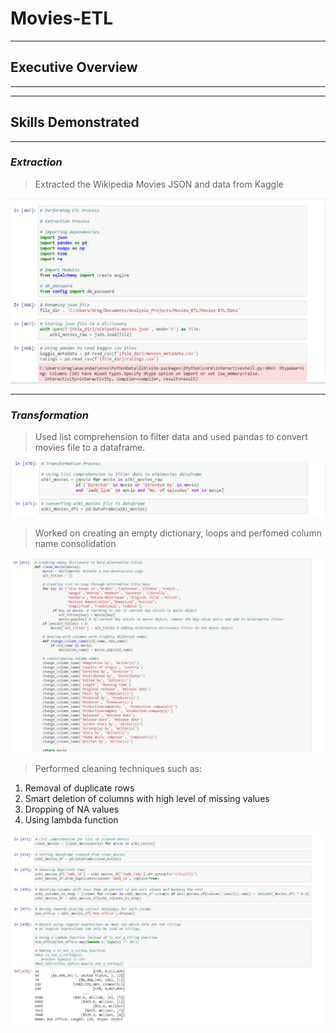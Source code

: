 # Movies-ETL
-----------------------------------------------------------------------------------------------------
## Executive Overview ##
-----------------------------------------------------------------------------------------------------









----------------------------------------------------------------------------------------------------
## Skills Demonstrated ##
----------------------------------------------------------------------------------------------------
### _Extraction_ ### 

> Extracted the Wikipedia Movies JSON and data from Kaggle

![](https://github.com/GR8505/Movies-ETL/blob/master/Images/Extraction.png)

---------------------------------------------------------------------------------------------------
### _Transformation_ ###

> Used list comprehension to filter data and used pandas to convert movies file to a dataframe.

![](https://github.com/GR8505/Movies-ETL/blob/master/Images/Transformation1.png)


> Worked on creating an empty dictionary, loops and perfomed column name consolidation

![](https://github.com/GR8505/Movies-ETL/blob/master/Images/Transformation2.png)


> Performed cleaning techniques such as:
1. Removal of duplicate rows
2. Smart deletion of columns with high level of missing values
3. Dropping of NA values
4. Using lambda function

![](https://github.com/GR8505/Movies-ETL/blob/master/Images/Transformation3.png)


